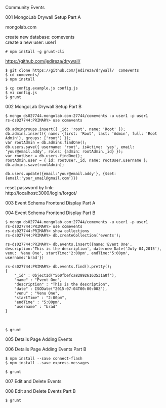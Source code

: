 Community Events

001 MongoLab Drywall Setup Part A

mongolab.com

create new database: comevents  
create a new user: user1


    # npm install -g grunt-cli

https://github.com/jedireza/drywall/

    $ git clone https://github.com/jedireza/drywall/  comevents
    $ cd comevents/
    $ npm install

    $ cp config.example.js config.js
    $ vi config.js
    $ grunt

002 MongoLab  Drywall Setup Part B

    $ mongo ds027744.mongolab.com:27744/comevents -u user1 -p user1
    rs-ds027744:PRIMARY> use comevents

    db.admingroups.insert({ _id: 'root', name: 'Root' });
    db.admins.insert({ name: {first: 'Root', last: 'Admin', full: 'Root Admin'}, groups: ['root'] });
    var rootAdmin = db.admins.findOne();
    db.users.save({ username: 'root', isActive: 'yes', email: 'your@email.addy', roles: {admin: rootAdmin._id} });
    var rootUser = db.users.findOne();
    rootAdmin.user = { id: rootUser._id, name: rootUser.username };
    db.admins.save(rootAdmin);

    db.users.update({email:'your@email.addy'}, {$set: {email:'your_email@gmail.com'}})


reset password by link:  
http://localhost:3000/login/forgot/


003 Event Schema Frontend Display Part A

004 Event Schema Frontend Display Part B


    $ mongo ds027744.mongolab.com:27744/comevents -u user1 -p user1
    rs-ds027744:PRIMARY> use comevents
    rs-ds027744:PRIMARY> show collections
    rs-ds027744:PRIMARY> db.createCollection('events');

    rs-ds027744:PRIMARY> db.events.insert({name:'Event One', description:'This is the description', date:new Date('July 04,2015'), venu: 'Venu One', startTime:'2:00pm', endTime:'5:00pm', username:'brad'})

    rs-ds027744:PRIMARY> db.events.find().pretty();
    {
    	"_id" : ObjectId("560fbefca828926163531a0f"),
    	"name" : "Event One",
    	"description" : "This is the description",
    	"date" : ISODate("2015-07-04T00:00:00Z"),
    	"venu" : "Venu One",
    	"startTime" : "2:00pm",
    	"endTime" : "5:00pm",
    	"username" : "brad"
    }

<br/>

    $ grunt


005 Details Page Adding Events

006 Details Page Adding Events Part B

    $ npm install --save connect-flash
    $ npm install --save express-messages

    $ grunt

007 Edit and Delete Events

008 Edit and Delete Events Part B

    $ grunt
<br/>
